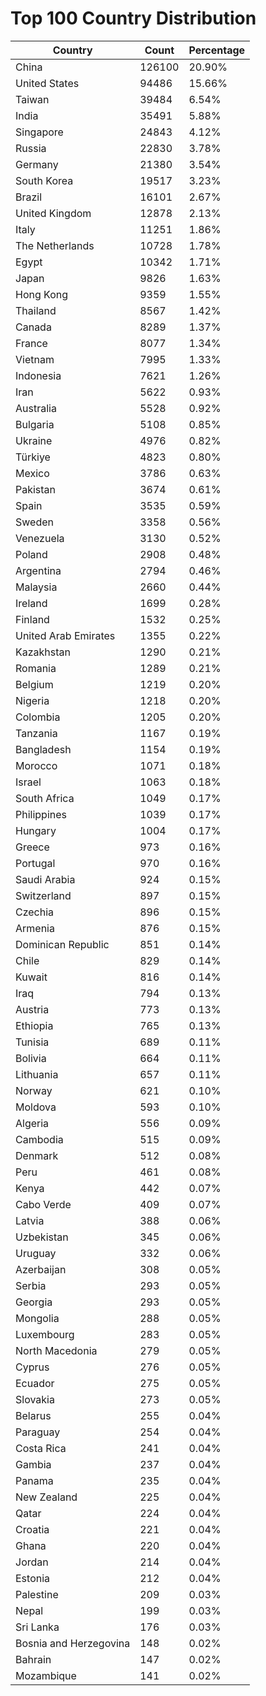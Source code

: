 # Top 100 Country Distribution
| Country | Count | Percentage |
|----|----|----|
| China | 126100 | 20.90% |
| United States | 94486 | 15.66% |
| Taiwan | 39484 | 6.54% |
| India | 35491 | 5.88% |
| Singapore | 24843 | 4.12% |
| Russia | 22830 | 3.78% |
| Germany | 21380 | 3.54% |
| South Korea | 19517 | 3.23% |
| Brazil | 16101 | 2.67% |
| United Kingdom | 12878 | 2.13% |
| Italy | 11251 | 1.86% |
| The Netherlands | 10728 | 1.78% |
| Egypt | 10342 | 1.71% |
| Japan | 9826 | 1.63% |
| Hong Kong | 9359 | 1.55% |
| Thailand | 8567 | 1.42% |
| Canada | 8289 | 1.37% |
| France | 8077 | 1.34% |
| Vietnam | 7995 | 1.33% |
| Indonesia | 7621 | 1.26% |
| Iran | 5622 | 0.93% |
| Australia | 5528 | 0.92% |
| Bulgaria | 5108 | 0.85% |
| Ukraine | 4976 | 0.82% |
| Türkiye | 4823 | 0.80% |
| Mexico | 3786 | 0.63% |
| Pakistan | 3674 | 0.61% |
| Spain | 3535 | 0.59% |
| Sweden | 3358 | 0.56% |
| Venezuela | 3130 | 0.52% |
| Poland | 2908 | 0.48% |
| Argentina | 2794 | 0.46% |
| Malaysia | 2660 | 0.44% |
| Ireland | 1699 | 0.28% |
| Finland | 1532 | 0.25% |
| United Arab Emirates | 1355 | 0.22% |
| Kazakhstan | 1290 | 0.21% |
| Romania | 1289 | 0.21% |
| Belgium | 1219 | 0.20% |
| Nigeria | 1218 | 0.20% |
| Colombia | 1205 | 0.20% |
| Tanzania | 1167 | 0.19% |
| Bangladesh | 1154 | 0.19% |
| Morocco | 1071 | 0.18% |
| Israel | 1063 | 0.18% |
| South Africa | 1049 | 0.17% |
| Philippines | 1039 | 0.17% |
| Hungary | 1004 | 0.17% |
| Greece | 973 | 0.16% |
| Portugal | 970 | 0.16% |
| Saudi Arabia | 924 | 0.15% |
| Switzerland | 897 | 0.15% |
| Czechia | 896 | 0.15% |
| Armenia | 876 | 0.15% |
| Dominican Republic | 851 | 0.14% |
| Chile | 829 | 0.14% |
| Kuwait | 816 | 0.14% |
| Iraq | 794 | 0.13% |
| Austria | 773 | 0.13% |
| Ethiopia | 765 | 0.13% |
| Tunisia | 689 | 0.11% |
| Bolivia | 664 | 0.11% |
| Lithuania | 657 | 0.11% |
| Norway | 621 | 0.10% |
| Moldova | 593 | 0.10% |
| Algeria | 556 | 0.09% |
| Cambodia | 515 | 0.09% |
| Denmark | 512 | 0.08% |
| Peru | 461 | 0.08% |
| Kenya | 442 | 0.07% |
| Cabo Verde | 409 | 0.07% |
| Latvia | 388 | 0.06% |
| Uzbekistan | 345 | 0.06% |
| Uruguay | 332 | 0.06% |
| Azerbaijan | 308 | 0.05% |
| Serbia | 293 | 0.05% |
| Georgia | 293 | 0.05% |
| Mongolia | 288 | 0.05% |
| Luxembourg | 283 | 0.05% |
| North Macedonia | 279 | 0.05% |
| Cyprus | 276 | 0.05% |
| Ecuador | 275 | 0.05% |
| Slovakia | 273 | 0.05% |
| Belarus | 255 | 0.04% |
| Paraguay | 254 | 0.04% |
| Costa Rica | 241 | 0.04% |
| Gambia | 237 | 0.04% |
| Panama | 235 | 0.04% |
| New Zealand | 225 | 0.04% |
| Qatar | 224 | 0.04% |
| Croatia | 221 | 0.04% |
| Ghana | 220 | 0.04% |
| Jordan | 214 | 0.04% |
| Estonia | 212 | 0.04% |
| Palestine | 209 | 0.03% |
| Nepal | 199 | 0.03% |
| Sri Lanka | 176 | 0.03% |
| Bosnia and Herzegovina | 148 | 0.02% |
| Bahrain | 147 | 0.02% |
| Mozambique | 141 | 0.02% |

